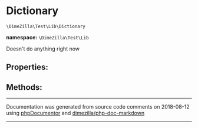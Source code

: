 # Dictionary
`\DimeZilla\Test\Lib\Dictionary`

**namespace:** `\DimeZilla\Test\Lib`

Doesn't do anything right now






## **Properties:**

## **Methods:**
___
Documentation was generated from source code comments on 2018-08-12 using [phpDocumentor](http://www.phpdoc.org/) and [dimezilla/php-doc-markdown](https://github.com/dimezilla/php-doc-markdown)
___
